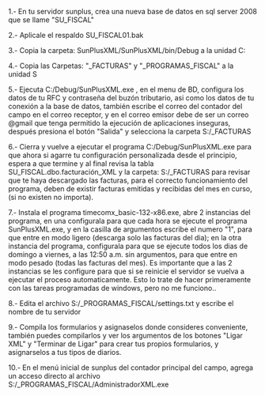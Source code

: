 1.- En tu servidor sunplus, crea una nueva base de datos en sql server 2008 que se llame "SU_FISCAL"

2.- Aplicale el respaldo SU_FISCAL01.bak

3.- Copia la carpeta:  SunPlusXML/SunPlusXML/bin/Debug a la unidad C:

4.- Copia las Carpetas: "_FACTURAS" y "_PROGRAMAS_FISCAL" a la unidad S

5.- Ejecuta C:/Debug/SunPlusXML.exe , en el menu de BD, configura los datos de tu RFC y contraseña del buzón tributario, asi como los datos de tu conexión a la base de datos, también escribe el correo del contador del campo en el correo receptor, y en el correo emisor debe de ser un correo @gmail que tenga permitido la ejecución de aplicaciones inseguras, después presiona el botón "Salida" y selecciona la carpeta S:/_FACTURAS

6.- Cierra y vuelve a ejecutar el programa C:/Debug/SunPlusXML.exe para que ahora si agarre tu configuración personalizada desde el principio, espera a que termine y al final revisa la tabla SU_FISCAL.dbo.facturación_XML y la carpeta: S:/_FACTURAS para revisar que te haya descargado las facturas, para el correcto funcionamiento del programa, deben de existir facturas emitidas y recibidas del mes en curso, (si no existen no importa).

7.- Instala el programa timecomx_basic-132-x86.exe, abre 2 instancias del programa, en una configurala para que cada hora se ejecute el programa SunPlusXML.exe, y en la casilla de argumentos escribe el numero "1", para que entre en modo ligero (descarga solo las facturas del dia); en la otra instancia del programa, configurala para que se ejecute todos los dias de domingo a viernes, a las 12:50 a.m. sin argumentos, para que entre en modo pesado (todas las facturas del mes). Es importante que a las 2 instancias se les configure para que si se reinicie el servidor se vuelva a ejecutar el proceso automaticamente. Esto lo trate de hacer primeramente con las tareas programadas de windows, pero no me funciono..

8.- Edita el archivo S:/_PROGRAMAS_FISCAL/settings.txt y escribe el nombre de tu servidor

9.- Compila los formularios y asignaselos donde consideres conveniente, también puedes compilarlos y ver los argumentos de los botones "Ligar XML" y "Terminar de Ligar" para crear tus propios formularios, y asignarselos a tus tipos de diarios.

10.- En el menú inicial de sunplus del contador principal del campo, agrega un acceso directo al archivo S:/_PROGRAMAS_FISCAL/AdministradorXML.exe
